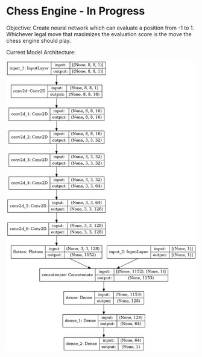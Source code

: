 # Chess Engine - In Progress
Objective: Create neural network which can evaluate a position from -1 to 1. Whichever legal move that maximizes the evaluation score is the move the chess engine should play.  

Current Model Architecture:

![Model](./model.png)
